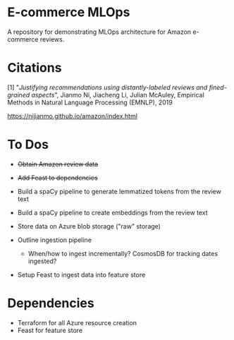 # E-commerce MLOps
A repository for demonstrating MLOps architecture for Amazon e-commerce reviews.

# Citations
[1] "_Justifying recommendations using distantly-labeled reviews and fined-grained aspects_", Jianmo Ni, Jiacheng Li, Julian McAuley, Empirical Methods in Natural Language Processing (EMNLP), 2019

https://nijianmo.github.io/amazon/index.html

# To Dos
- ~~Obtain Amazon review data~~
- ~~Add Feast to dependencies~~
- Build a spaCy pipeline to generate lemmatized tokens from the review text
- Build a spaCy pipeline to create embeddings from the review text


- Store data on Azure blob storage ("raw" storage)
- Outline ingestion pipeline
    - When/how to ingest incrementally? CosmosDB for tracking dates ingested?
- Setup Feast to ingest data into feature store

# Dependencies
- Terraform for all Azure resource creation
- Feast for feature store
